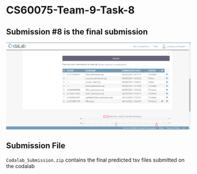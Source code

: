 #  CS60075-Team-9-Task-8

## Submission #8 is the final submission
![Alt text](./codalabs_final_pic.png?raw=true "Title")

## Submission File
`Codalab_Submission.zip` contains the final predicted tsv files submitted on the codalab
